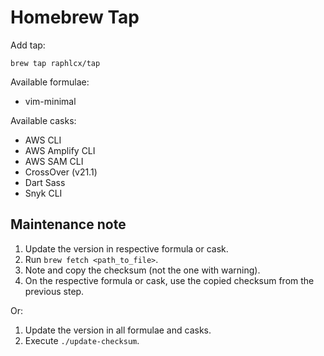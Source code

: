 # Homebrew Tap

Add tap:

```
brew tap raphlcx/tap
```

Available formulae:

- vim-minimal

Available casks:

- AWS CLI
- AWS Amplify CLI
- AWS SAM CLI
- CrossOver (v21.1)
- Dart Sass
- Snyk CLI

## Maintenance note

1. Update the version in respective formula or cask.
1. Run `brew fetch <path_to_file>`.
1. Note and copy the checksum (not the one with warning).
1. On the respective formula or cask, use the copied checksum from the previous step.

Or:

1. Update the version in all formulae and casks.
1. Execute `./update-checksum`.
